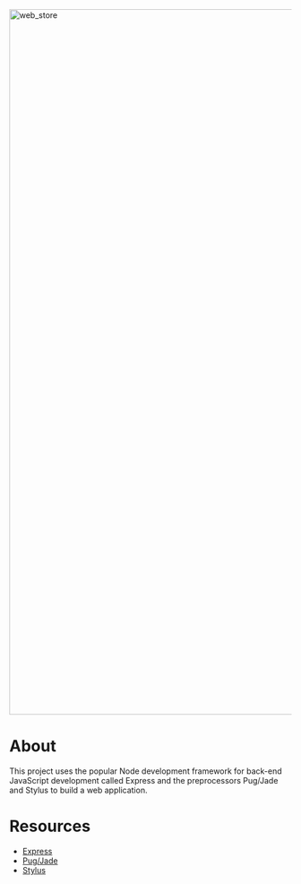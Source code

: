 <img width="1259" alt="web_store" src="https://user-images.githubusercontent.com/13613724/61097123-dd408000-a40e-11e9-8401-51497a7a3664.png">

# About

This project uses the popular Node development framework for back-end JavaScript
development called Express and the preprocessors Pug/Jade and Stylus to build a
web application.

# Resources

* [Express](http://expressjs.com/)
* [Pug/Jade](https://pugjs.org/api/getting-started.html)
* [Stylus](http://stylus-lang.com/)
